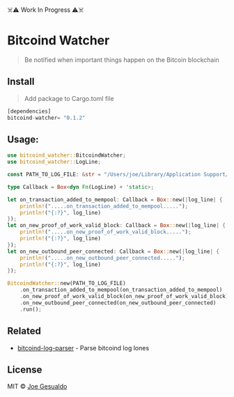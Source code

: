 ☠️⚠️ Work In Progress ⚠️☠️

# Bitcoind Watcher
> Be notified when important things happen on the Bitcoin blockchain

## Install
> Add package to Cargo.toml file
```rust
[dependencies]
bitcoind-watcher= "0.1.2"
```

## Usage:
```rust
use bitcoind_watcher::BitcoindWatcher;
use bitcoind_watcher::LogLine;

const PATH_TO_LOG_FILE: &str = "/Users/joe/Library/Application Support/Bitcoin/debug.log";

type Callback = Box<dyn Fn(LogLine) + 'static>;

let on_transaction_added_to_mempool: Callback = Box::new(|log_line| {
    println!(".....on_transaction_added_to_mempool.....");
    println!("{:?}", log_line)
});
let on_new_proof_of_work_valid_block: Callback = Box::new(|log_line| {
    println!(".....on_new_proof_of_work_valid_block.....");
    println!("{:?}", log_line)
});
let on_new_outbound_peer_connected: Callback = Box::new(|log_line| {
    println!(".....on_new_outbound_peer_connected.....");
    println!("{:?}", log_line)
});

BitcoindWatcher::new(PATH_TO_LOG_FILE)
    .on_transaction_added_to_mempool(on_transaction_added_to_mempool)
    .on_new_proof_of_work_valid_block(on_new_proof_of_work_valid_block)
    .on_new_outbound_peer_connected(on_new_outbound_peer_connected)
    .run();

```

## Related
- [bitcoind-log-parser](https://github.com/joegesualdo/bitcoind-log-parser) - Parse bitcoind log lones

## License
MIT © [Joe Gesualdo]()
